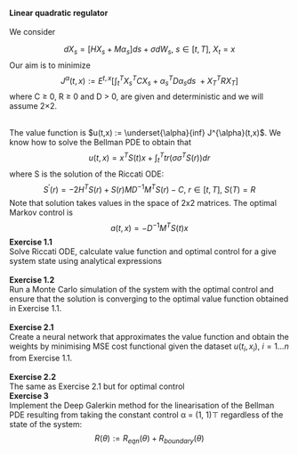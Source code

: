 **Linear quadratic regulator** <br />
<br />
We consider

$$dX_s = [H X_s + M \alpha_s] ds + \sigma dW_s, \ s \in [t, T],\ X_t = x$$
Our aim is to minimize
$$J^{\alpha}(t,x) := E^{t,x} [\int_{t}^{T}{X_s^T C X_s + \alpha_s^T D \alpha_s  }ds\ +X_T^T R X_T] $$
where C ≥ 0, R ≥ 0 and D > 0, are given and deterministic and we will assume 2×2.<br />
<br />

The value function is $u(t,x) := \underset{\alpha}{inf} J^{\alpha}(t,x)$. We know how to solve the Bellman PDE to obtain that 
$$u(t,x) = x^T S(t) x + \int_{t}^{T}{tr(\sigma \sigma^T S(r))dr}$$
where S is the solution of the Riccati ODE:
$$S^{'}(r) = -2H^TS(r) + S(r)MD^{-1}M^TS(r)-C, \ r \in [t, T], \ S(T) = R $$
Note that solution takes values in the space of 2x2 matrices. The optimal Markov control is 
$$a(t,x) = -D^{-1}M^TS(t)x$$
**Exercise 1.1**<br />
Solve Riccati ODE, calculate value function and optimal control for a give system state using analytical expressions <br />
<br /> **Exercise 1.2**<br />
Run a Monte Carlo simulation of the system with the optimal control and ensure that the solution is converging to the optimal value function obtained in Exercise 1.1.<br />
<br /> **Exercise 2.1**<br />
Create a neural network that approximates the value function and obtain the weights by minimising MSE cost functional given the dataset $u(t_i, x_i), \ i = 1...n$ from Exercise 1.1. <br />
<br /> **Exercise 2.2**<br />
The same as Exercise 2.1 but for optimal control
<br /> **Exercise 3**<br />
Implement the Deep Galerkin method for the linearisation of the Bellman PDE resulting from taking the constant control α = (1, 1)⊤ regardless of the state of the system:
$$R(\theta) := R_{eqn}(\theta) + R_{boundary}(\theta)$$
